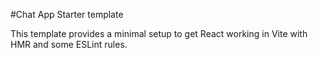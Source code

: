 #Chat App Starter template

This template provides a minimal setup to get React working in Vite with HMR and some ESLint rules.
